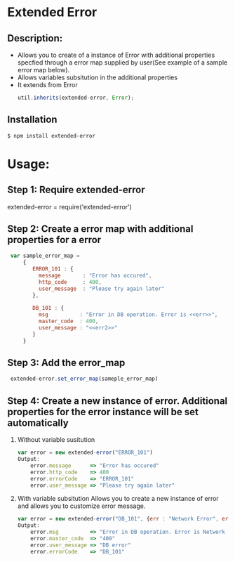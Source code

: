 # Extended Error
## Description:
 - Allows you to create of a instance of Error with additional properties specfied through a error map supplied by user(See example of a sample error map below).
 - Allows variables subsitution in the additional properties
 - It extends from Error
    ```js
    util.inherits(extended-error, Error);
    ```

## Installation

```bash
$ npm install extended-error
```

# Usage:
## Step 1: Require extended-error
  extended-error = require('extended-error')

## Step 2: Create a error map with additional properties for a error
  ```js
   var sample_error_map =
       { 
          ERROR_101 : {
            message       : "Error has occured",
            http_code     : 400,
            user_message  : "Please try again later" 
          },
          
          DB_101 : {
            msg          : "Error in DB operation. Error is <<err>>",
            master_code  : 400,
            user_message : "<<err2>>"
          }
       }
  ```     

## Step 3: Add the error_map
   ```js
    extended-error.set_error_map(sameple_error_map)
   ```

## Step 4: Create a new instance of error. Additional properties for the error instance will be set automatically
  1. Without variable susitution
        ```js
        var error = new extended-error("ERROR_101")
        Output: 
            error.message      => "Error has occured"
            error.http_code    => 400
            error.errorCode    => "ERROR_101"
            error.user_message => "Please try again later"
        ```

  2. With variable subsitution
      Allows you to create a new instance of error and allows you to customize error message.
        ```js
        var error = new extended-error("DB_101", {err : "Network Error", err2 : "DB error"})
        Output:
            error.msg          => "Error in DB operation. Error is Network Error"
            error.master_code  => "400"
            error.user_message => "DB error"
            error.errorCode    => "DB_101"
        ```
